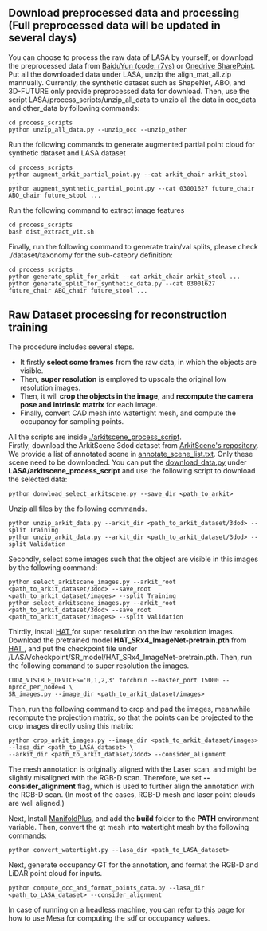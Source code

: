 ## Download preprocessed data and processing (Full preprocessed data will be updated in several days)
You can choose to process the raw data of LASA by yourself, or download the preprocessed data from <a href="https://pan.baidu.com/s/1X6k82UNG-1hV_FIthnlwcQ?pwd=r7vs">
BaiduYun (code: r7vs)<a/> or <a href="https://cuhko365.sharepoint.com/:f:/s/CUHKSZ_SSE_GAP-Lab2/EmMw149zXuhNuWzJMVxvF7kBfUEKUkKpYO6apJNw0HSKqA?e=hEMRUh">Onedrive SharePoint<a/>. 
Put all the downloaded data under LASA, unzip the align_mat_all.zip mannually. 
Currently, the synthetic dataset such as ShapeNet, ABO, and 3D-FUTURE only provide preprocessed data for download. 
Then, use the script LASA/process_scripts/unzip_all_data to unzip all the data in occ_data and other_data by following commands:
```angular2html
cd process_scripts
python unzip_all_data.py --unzip_occ --unzip_other
```
Run the following commands to generate augmented partial point cloud for synthetic dataset and LASA dataset
```angular2html
cd process_scripts
python augment_arkit_partial_point.py --cat arkit_chair arkit_stool ...
python augment_synthetic_partial_point.py --cat 03001627 future_chair ABO_chair future_stool ...
```
Run the following command to extract image features
```angular2html
cd process_scripts
bash dist_extract_vit.sh
```
Finally, run the following command to generate train/val splits, please check ./dataset/taxonomy for the sub-cateory definition:
```angular2html
cd process_scripts
python generate_split_for_arkit --cat arkit_chair arkit_stool ...
python generate_split_for_synthetic_data.py --cat 03001627 future_chair ABO_chair future_stool ...
```

## Raw Dataset processing for reconstruction training
The procedure includes several steps. 
- It firstly **select some frames** from the raw data, in which the
objects are visible. 
- Then, **super resolution** is employed to upscale the original low resolution images.
- Then, it will **crop the objects in the image**, and **recompute the camera pose and 
intrinsic matrix** for each image. 
- Finally, convert CAD mesh into watertight mesh, and compute the occupancy for sampling points.

All the scripts are inside <a href=https://github.com/GAP-LAB-CUHK-SZ/LASA/blob/main/arkitscene_process_script>./arkitscene_process_script</a>.
<br>
Firstly, download the ArkitScene 3dod dataset from <a href="https://github.com/apple/ARKitScenes">ArkitScene's repository</a>. We provide a list of annotated scene in
<a href=https://github.com/GAP-LAB-CUHK-SZ/LASA/arkitscene_process_script/annotate_scene_list.txt>annotate_scene_list.txt</a>. Only these scene need to be downloaded.
You can put the <a href="https://github.com/apple/ARKitScenes/blob/main/download_data.py">download_data.py</a> under **LASA/arkitscene_process_script** and use the following script to download the selected data:
```angular2html
python donwload_select_arkitscene.py --save_dir <path_to_arkit>
```

Unzip all files by the following commands.
```angular2html
python unzip_arkit_data.py --arkit_dir <path_to_arkit_dataset/3dod> --split Training
python unzip_arkit_data.py --arkit_dir <path_to_arkit_dataset/3dod> --split Validation
```
Secondly, select some images such that the object are visible in this images by the following command:
```angular2html
python select_arkitscene_images.py --arkit_root <path_to_arkit_dataset/3dod> --save_root <path_to_arkit_dataset/images> --split Training
python select_arkitscene_images.py --arkit_root <path_to_arkit_dataset/3dod> --save_root <path_to_arkit_dataset/images> --split Validation
```
Thirdly, install <a href="https://github.com/XPixelGroup/HAT"> HAT <a/> for super resolution on the low resolution images.
Download the pretrained model **HAT_SRx4_ImageNet-pretrain.pth** from <a href="https://github.com/XPixelGroup/HAT"> HAT <a/>, 
and put the checkpoint file under /LASA/checkpoint/SR_model/HAT_SRx4_ImageNet-pretrain.pth. 
Then, run the following command to super resolution the images.
```angular2html
CUDA_VISIBLE_DEVICES='0,1,2,3' torchrun --master_port 15000 --nproc_per_node=4 \
SR_images.py --image_dir <path_to_arkit_dataset/images>
```
Then, run the following command to crop and pad the images, meanwhile recompute the projection matrix, so
that the points can be projected to the crop images directly using this matrix:
```angular2html
python crop_arkit_images.py --image_dir <path_to_arkit_dataset/images> --lasa_dir <path_to_LASA_dataset> \
--arkit_dir <path_to_arkit_dataset/3dod> --consider_alignment
```
The mesh annotation is originally aligned with the Laser scan, and might be slightly misaligned with the RGB-D scan.
Therefore, we set **--consider_alignment** flag, which is used to further align the annotation with the RGB-D scan. 
(In most of the cases, RGB-D mesh and laser point clouds are well aligned.)

Next, Install <a href="https://github.com/hjwdzh/ManifoldPlus">ManifoldPlus</a>, and add the **build** folder to
the **PATH** environment variable. Then, convert the gt mesh into watertight mesh by the following commands:
```angular2html
python convert_watertight.py --lasa_dir <path_to_LASA_dataset>
```


Next, generate occupancy GT for the annotation, and format the RGB-D and LiDAR point cloud for inputs.
```angular2html
python compute_occ_and_format_points_data.py --lasa_dir <path_to_LASA_dataset> --consider_alignment
```
In case of running on a headless machine, you can refer to 
<a href="https://pyrender.readthedocs.io/en/latest/install/index.html?highlight=ssh#getting-pyrender-working-with-osmesa">this page</a> for
how to use Mesa for computing the sdf or occupancy values.
